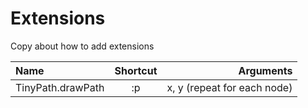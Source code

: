Extensions
========
Copy about how to add extensions

| Name              | Shortcut  | Arguments                   |
| :-----------------|:---------:| ---------------------------:|
| TinyPath.drawPath | :p        | x, y (repeat for each node) |
